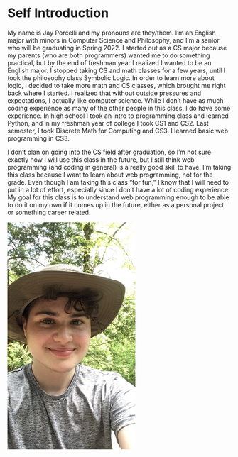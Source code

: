 # Self Introduction

My name is Jay Porcelli and my pronouns are they/them. I’m an English major with minors in Computer Science and Philosophy, and I’m a senior who will be graduating in Spring 2022. I started out as a CS major because my parents (who are both programmers) wanted me to do something practical, but by the end of freshman year I realized I wanted to be an English major. I stopped taking CS and math classes for a few years, until I took the philosophy class Symbolic Logic. In order to learn more about logic, I decided to take more math and CS classes, which brought me right back where I started. I realized that without outside pressures and expectations, I actually like computer science. While I don’t have as much coding experience as many of the other people in this class, I do have some experience. In high school I took an intro to programming class and learned Python, and in my freshman year of college I took CS1 and CS2. Last semester, I took Discrete Math for Computing and CS3. I learned basic web programming in CS3.

I don’t plan on going into the CS field after graduation, so I’m not sure exactly how I will use this class in the future, but I still think web programming (and coding in general) is a really good skill to have. I’m taking this class because I want to learn about web programming, not for the grade. Even though I am taking this class “for fun,” I know that I will need to put in a lot of effort, especially since I don’t have a lot of coding experience. My goal for this class is to understand web programming enough to be able to do it on my own if it comes up in the future, either as a personal project or something career related.

![Selfie](Selfie.jpg)
